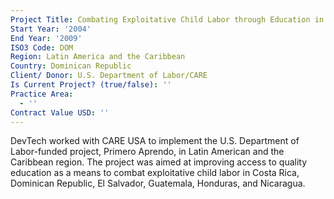 ```yaml
---
Project Title: Combating Exploitative Child Labor through Education in Central America
Start Year: '2004'
End Year: '2009'
ISO3 Code: DOM
Region: Latin America and the Caribbean
Country: Dominican Republic
Client/ Donor: U.S. Department of Labor/CARE
Is Current Project? (true/false): ''
Practice Area:
  - ''
Contract Value USD: ''
---
```

DevTech worked with CARE USA to implement the U.S. Department of Labor-funded project, Primero Aprendo, in Latin American and the Caribbean region. The project was aimed at improving access to quality education as a means to combat exploitative child labor in Costa Rica, Dominican Republic, El Salvador, Guatemala, Honduras, and Nicaragua.